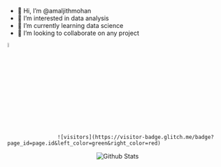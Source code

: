- 👋 Hi, I’m @amaljithmohan
- 👀 I’m interested in data analysis
- 🌱 I’m currently learning data science
- 💞️ I’m looking to collaborate on any project

<a href="https://www.gautamkrishnar.com/"><img src="https://media.giphy.com/media/hvRJCLFzcasrR4ia7z/giphy.gif" width="5%"></a>
<!---
amaljithmohan/amaljithmohan is a ✨ special ✨ repository because its `README.md` (this file) appears on your GitHub profile.
You can click the Preview link to take a look at your changes.
--->
                    ![visitors](https://visitor-badge.glitch.me/badge?page_id=page.id&left_color=green&right_color=red)

<p align="center">
        <img src="https://raw.githubusercontent.com/mayhemantt/mayhemantt/Update/svg/Bottom.svg" alt="Github Stats" />
</p>
